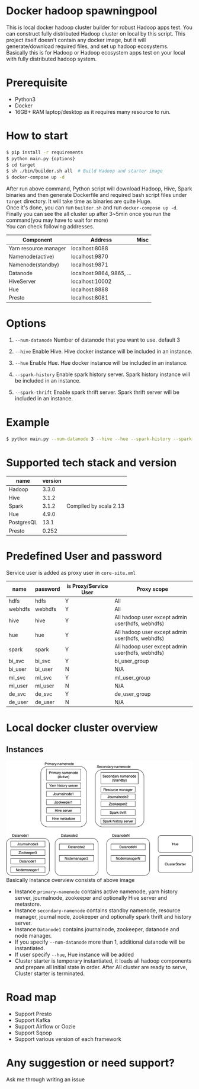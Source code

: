 # Docker hadoop spawningpool
This is local docker hadoop cluster builder for robust Hadoop apps test.
You can construct fully distributed Hadoop cluster on local by this script.
This project itself doesn't contain any docker image, but it will generate/download required files, and set up hadoop ecosystems.  
Basically this is for Hadoop or Hadoop ecosystem apps test on your local with fully distributed hadoop system.  

# Prerequisite
- Python3
- Docker
- 16GB+ RAM laptop/desktop as it requires many resource to run.

# How to start
```bash
$ pip install -r requirements
$ python main.py {options}
$ cd target
$ sh ./bin/builder.sh all  # Build Hadoop and starter image
$ docker-compose up -d
```
After run above command, Python script will download Hadoop, Hive, Spark binaries and then generate Dockerfile and required bash script files under `target` directory.
It will take time as binaries are quite Huge.  
Once it's done, you can run `builder.sh` and run `docker-compose up -d`.
Finally you can see the all cluster up after 3~5min once you run the command(you may have to wait for more)  
You can check following addresses.

|  Component  |  Address  | Misc   |
|-----------|---------|------------|
|  Yarn resource manager  |  localhost:8088  |  |
|  Namenode(active)  |  localhost:9870  |  |
|  Namenode(standby)  |  localhost:9871  |  |
|  Datanode  |  localhost:9864, 9865, ...  |  |
|  HiveServer  |  localhost:10002  |  |
|  Hue  |  localhost:8888 |  |
|  Presto  | localhost:8081 |  |


# Options
1. `--num-datanode` 
Number of datanode that you want to use. default 3
   
2. `--hive`
Enable Hive. Hive docker instance will be included in an instance.
   
3. `--hue`
Enable Hue. Hue docker instance will be included in an instance.
   
4. `--spark-history`
Enable spark history server. Spark history instance will be included in an instance.
   
5. `--spark-thrift`
Enable spark thrift server. Spark thrift server will be included in an instance.
   
# Example
```bash
$ python main.py --num-datanode 3 --hive --hue --spark-history --spark-thrift
```

# Supported tech stack and version
|  name | version |        | 
|---------|---------|-------|
|  Hadoop | 3.3.0 |     |
|  Hive   | 3.1.2 |      |
|  Spark  | 3.1.2 | Compiled by scala 2.13    |
|  Hue    | 4.9.0 |     |
|  PostgresQL  |  13.1  |  |
|  Presto  | 0.252 |  |

# Predefined User and password
Service user is added as proxy user in `core-site.xml`

|  name | password  | is Proxy/Service User | Proxy scope |
|---------|---------|-------------|-------------|
| hdfs    | hdfs    | Y           | All |
| webhdfs | webhdfs | Y           | All |
| hive  | hive | Y | All hadoop user except admin user(hdfs, webhdfs) |
| hue  | hue | Y | All hadoop user except admin user(hdfs, webhdfs) |
| spark  | spark | Y | All hadoop user except admin user(hdfs, webhdfs) |
| bi_svc | bi_svc | Y | bi_user_group |
| bi_user | bi_user | N | N/A |
| ml_svc | ml_svc | Y | ml_user_group |
| ml_user | ml_user | N | N/A |
| de_svc | de_svc | Y | de_user_group |
| de_user | de_user | N | N/A |

# Local docker cluster overview
## Instances
![docker-instances](./images/docker-instances.png)
Basically instance overview consists of above image
- Instance `primary-namenode` contains active namenode, yarn history server, journalnode, zookeeper and optionally Hive server and metastore.
- Instance `secondary-namenode` contains standby namenode, resource manager, journal node, zookeeper and optionally spark thrift and history server.
- Instance `Datanode1` contains journalnode, zookeeper, datanode and node manager.
- If you specify `--num-datanode` more than 1, additional datanode will be instantiated.
- If user specify `--hue`, Hue instance will be added
- Cluster starter is temporary instantiated, it loads all hadoop components and prepare all initial state in order. After All cluster are ready to serve, Cluster starter is terminated.


# Road map 
- Support Presto
- Support Kafka
- Support Airflow or Oozie
- Support Sqoop
- Support various version of each framework

# Any suggestion or need support?
Ask me through writing an issue

